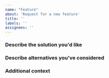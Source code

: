 ```yaml
---
name: "Feature"
about: 'Request for a new feature'
title: ''
labels: ''
assignees: ''
---
```


<!--

IMPORTANT NOTE!

- Try to do a simple but descriptive title, and include detailed information in here.
- Make sure to use the latest version of WebSK.
- Asking for help should be done on our Discord server. 

-->


### Describe the solution you'd like


### Describe alternatives you've considered


### Additional context

